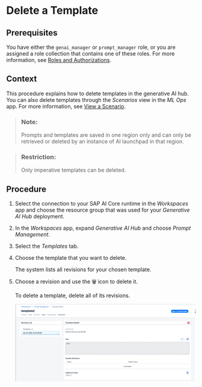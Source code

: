 <!-- loio58e51d821046470f808c10aaf55f7ed6 -->

<link rel="stylesheet" type="text/css" href="css/sap-icons.css"/>

# Delete a Template



<a name="loio58e51d821046470f808c10aaf55f7ed6__prereq_yxf_gyb_rzb"/>

## Prerequisites

You have either the `genai_manager` or `prompt_manager` role, or you are assigned a role collection that contains one of these roles. For more information, see [Roles and Authorizations](security-e4cf710.md#loio4ef8499d7a4945ec854e3b4590830bcc).



<a name="loio58e51d821046470f808c10aaf55f7ed6__context_qmw_gtr_dfc"/>

## Context

This procedure explains how to delete templates in the generative AI hub. You can also delete templates through the *Scenarios* view in the *ML Ops* app. For more information, see [View a Scenario](view-a-scenario-6ef1b9a.md).

> ### Note:  
> Prompts and templates are saved in one region only and can only be retrieved or deleted by an instance of AI launchpad in that region.

> ### Restriction:  
> Only imperative templates can be deleted.



<a name="loio58e51d821046470f808c10aaf55f7ed6__steps_zr4_pq5_jzb"/>

## Procedure

1.  Select the connection to your SAP AI Core runtime in the *Workspaces* app and choose the resource group that was used for your *Generative AI Hub* deployment.

2.  In the *Workspaces* app, expand *Generative AI Hub* and choose *Prompt Management*.

3.  Select the *Templates* tab.

4.  Choose the template that you want to delete.

    The system lists all revisions for your chosen template.

5.  Choose a revision and use the :wastebasket: icon to delete it.

    To delete a template, delete all of its revisions.

    ![](images/Delete_template_4b_20f8ee5.png)


